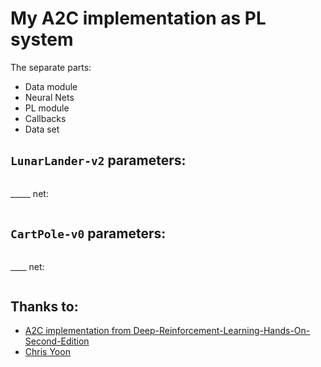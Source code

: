 # My A2C implementation as PL system
The separate parts:
- Data module
- Neural Nets
- PL module
- Callbacks
- Data set

## `LunarLander-v2` parameters:
```

```
_____ net:
```

```

## `CartPole-v0` parameters:
```

```
____ net:
```

```

## Thanks to:

- [A2C implementation from Deep-Reinforcement-Learning-Hands-On-Second-Edition](https://github.com/PacktPublishing/Deep-Reinforcement-Learning-Hands-On-Second-Edition/blob/master/Chapter12/02_pong_a2c.py)
- [Chris Yoon](https://towardsdatascience.com/understanding-actor-critic-methods-931b97b6df3f)
